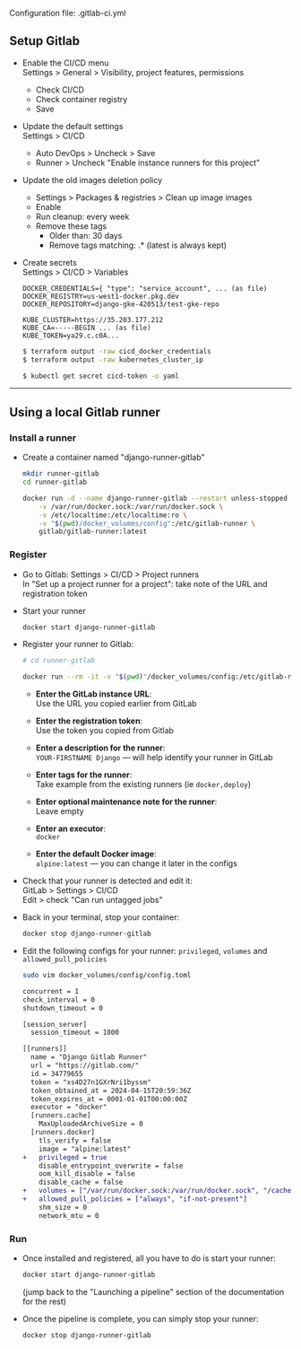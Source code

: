 Configuration file: .gitlab-ci.yml

## Setup Gitlab

- Enable the CI/CD menu  
  Settings > General > Visibility, project features, permissions

  - Check CI/CD
  - Check container registry
  - Save

- Update the default settings  
  Settings > CI/CD

  - Auto DevOps > Uncheck > Save
  - Runner > Uncheck "Enable instance runners for this project"

- Update the old images deletion policy
  - Settings > Packages & registries > Clean up image images
  - Enable
  - Run cleanup: every week
  - Remove these tags
    - Older than: 30 days
    - Remove tags matching: .* (latest is always kept)

- Create secrets  
  Settings > CI/CD > Variables

  ```
  DOCKER_CREDENTIALS={ "type": "service_account", ... (as file)
  DOCKER_REGISTRY=us-west1-docker.pkg.dev
  DOCKER_REPOSITORY=django-gke-420513/test-gke-repo

  KUBE_CLUSTER=https://35.203.177.212
  KUBE_CA=-----BEGIN ... (as file)
  KUBE_TOKEN=ya29.c.c0A...
  ```

  ``` bash
  $ terraform output -raw cicd_docker_credentials
  $ terraform output -raw kubernetes_cluster_ip

  $ kubectl get secret cicd-token -o yaml
  ```

---

## Using a local Gitlab runner

### Install a runner

* Create a container named "django-runner-gitlab"

  ``` bash
  mkdir runner-gitlab
  cd runner-gitlab

  docker run -d --name django-runner-gitlab --restart unless-stopped \
      -v /var/run/docker.sock:/var/run/docker.sock \
      -v /etc/localtime:/etc/localtime:ro \
      -v "$(pwd)/docker_volumes/config":/etc/gitlab-runner \
      gitlab/gitlab-runner:latest
  ```

### Register

* Go to Gitlab: Settings > CI/CD > Project runners  
  In "Set up a project runner for a project": take note of the URL and registration token

* Start your runner

  ``` bash
  docker start django-runner-gitlab
  ```

* Register your runner to Gitlab:  

  ``` bash
  # cd runner-gitlab

  docker run --rm -it -v "$(pwd)"/docker_volumes/config:/etc/gitlab-runner gitlab/gitlab-runner register
  ```
  
  - **Enter the GitLab instance URL**:  
    Use the URL you copied earlier from GitLab

  - **Enter the registration token**:  
    Use the token you copied from Gitlab

  - **Enter a description for the runner**:  
    `YOUR-FIRSTNAME Django` — will help identify your runner in GitLab

  - **Enter tags for the runner**:  
    Take example from the existing runners (ie `docker,deploy`)

  - **Enter optional maintenance note for the runner**:  
    Leave empty

  - **Enter an executor**:  
    `docker`

  - **Enter the default Docker image**:  
    `alpine:latest` — you can change it later in the configs

* Check that your runner is detected and edit it:  
  GitLab > Settings > CI/CD  
  Edit > check "Can run untagged jobs"

* Back in your terminal, stop your container:

  ``` bash
  docker stop django-runner-gitlab
  ```

* Edit the following configs for your runner: `privileged`, `volumes` and `allowed_pull_policies`

  ``` bash
  sudo vim docker_volumes/config/config.toml
  ```
  ``` diff
  concurrent = 1
  check_interval = 0
  shutdown_timeout = 0

  [session_server]
    session_timeout = 1800

  [[runners]]
    name = "Django Gitlab Runner"
    url = "https://gitlab.com/"
    id = 34779655
    token = "xs4D27n1GXrNri1byssm"
    token_obtained_at = 2024-04-15T20:59:36Z
    token_expires_at = 0001-01-01T00:00:00Z
    executor = "docker"
    [runners.cache]
      MaxUploadedArchiveSize = 0
    [runners.docker]
      tls_verify = false
      image = "alpine:latest"
  +   privileged = true 
      disable_entrypoint_overwrite = false
      oom_kill_disable = false
      disable_cache = false
  +   volumes = ["/var/run/docker.sock:/var/run/docker.sock", "/cache"]
  +   allowed_pull_policies = ["always", "if-not-present"]
      shm_size = 0
      network_mtu = 0
  ```

### Run

* Once installed and registered, all you have to do is start your runner:

  ``` bash
  docker start django-runner-gitlab
  ```

  (jump back to the "Launching a pipeline" section of the documentation for the rest)

* Once the pipeline is complete, you can simply stop your runner:

  ``` bash
  docker stop django-runner-gitlab
  ```
